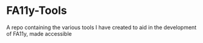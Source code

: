 # FA11y-Tools
A repo containing the various tools I have created to aid in the development of FA11y, made accessible
